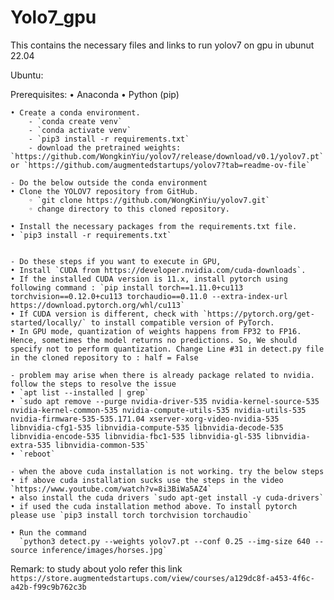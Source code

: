# Yolo7_gpu
This contains the necessary files and links to run yolov7 on gpu in ubunut 22.04

Ubuntu:

Prerequisites:
    • Anaconda 
    • Python (pip)

    • Create a conda environment.
        - `conda create venv`
        - `conda activate venv`
        - `pip3 install -r requirements.txt`
        - download the pretrained weights: `https://github.com/WongkinYiu/yolov7/release/download/v0.1/yolov7.pt` or `https://github.com/augmentedstartups/yolov7?tab=readme-ov-file`
    
    - Do the below outside the conda environment
    • Clone the YOLOV7 repository from GitHub. 
        ◦ `git clone https://github.com/WongKinYiu/yolov7.git`
        ◦ change directory to this cloned repository.

    • Install the necessary packages from the requirements.txt file.
    • `pip3 install -r requirements.txt`


    - Do these steps if you want to execute in GPU,
    • Install `CUDA from https://developer.nvidia.com/cuda-downloads`.
    • If the installed CUDA version is 11.x, install pytorch using following command : `pip install torch==1.11.0+cu113 torchvision==0.12.0+cu113 torchaudio==0.11.0 --extra-index-url https://download.pytorch.org/whl/cu113`
    • If CUDA version is different, check with `https://pytorch.org/get-started/locally/` to install compatible version of PyTorch.
    • In GPU mode, quantization of weights happens from FP32 to FP16. Hence, sometimes the model returns no predictions. So, We should specify not to perform quantization. Change Line #31 in detect.py file in the cloned repository to : half = False

    - problem may arise when there is already package related to nvidia. follow the steps to resolve the issue
    • `apt list --installed | grep`
    • `sudo apt remove --purge nvidia-driver-535 nvidia-kernel-source-535 nvidia-kernel-common-535 nvidia-compute-utils-535 nvidia-utils-535 nvidia-firmware-535-535.171.04 xserver-xorg-video-nvidia-535 libnvidia-cfg1-535 libnvidia-compute-535 libnvidia-decode-535 libnvidia-encode-535 libnvidia-fbc1-535 libnvidia-gl-535 libnvidia-extra-535 libnvidia-common-535`
    • `reboot`

    - when the above cuda installation is not working. try the below steps
    • if above cuda installation sucks use the steps in the video `https://www.youtube.com/watch?v=8i3BiWa5AZ4`
    • also install the cuda drivers `sudo apt-get install -y cuda-drivers`
    • if used the cuda installation method above. To install pytorch please use `pip3 install torch torchvision torchaudio`
    
    • Run the command
      `python3 detect.py --weights yolov7.pt --conf 0.25 --img-size 640 --source inference/images/horses.jpg`

Remark: to study about yolo refer this link `https://store.augmentedstartups.com/view/courses/a129dc8f-a453-4f6c-a42b-f99c9b762c3b`
